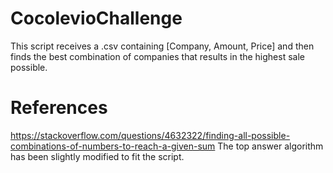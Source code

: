 # CocolevioChallenge
This script receives a .csv containing \[Company, Amount, Price\] and then finds the best combination 
of companies that results in the highest sale possible. 

# References
https://stackoverflow.com/questions/4632322/finding-all-possible-combinations-of-numbers-to-reach-a-given-sum
The top answer algorithm has been slightly modified to fit the script.
